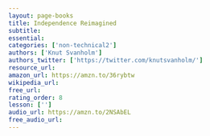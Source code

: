 ```yaml
---
layout: page-books
title: Independence Reimagined
subtitle: 
essential: 
categories: ['non-technical2']
authors: ['Knut Svanholm']
authors_twitter: ['https://twitter.com/knutsvanholm/']
resource_url: 
amazon_url: https://amzn.to/36rybtw
wikipedia_url: 
free_url: 
rating_order: 8
lesson: ['']
audio_url: https://amzn.to/2NSAbEL
free_audio_url: 
---
```

